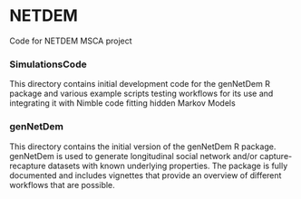 # NETDEM
Code for NETDEM MSCA project

### **SimulationsCode**
This directory contains initial development code for the genNetDem R package and various example scripts testing workflows for its use and integrating it with Nimble code fitting hidden Markov Models

### **genNetDem**
This directory contains the initial version of the genNetDem R package. genNetDem is  used to generate longitudinal social network and/or capture-recapture datasets with known underlying properties. The package is fully documented and includes vignettes that provide an overview of different workflows that are possible.
